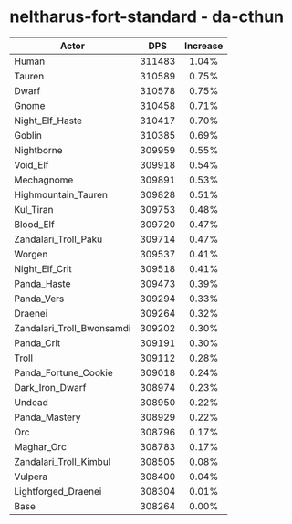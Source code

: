 # neltharus-fort-standard - da-cthun
| Actor | DPS | Increase |
|---|:---:|:---:|
|Human|311483|1.04%|
|Tauren|310589|0.75%|
|Dwarf|310578|0.75%|
|Gnome|310458|0.71%|
|Night_Elf_Haste|310417|0.70%|
|Goblin|310385|0.69%|
|Nightborne|309959|0.55%|
|Void_Elf|309918|0.54%|
|Mechagnome|309891|0.53%|
|Highmountain_Tauren|309828|0.51%|
|Kul_Tiran|309753|0.48%|
|Blood_Elf|309720|0.47%|
|Zandalari_Troll_Paku|309714|0.47%|
|Worgen|309537|0.41%|
|Night_Elf_Crit|309518|0.41%|
|Panda_Haste|309473|0.39%|
|Panda_Vers|309294|0.33%|
|Draenei|309264|0.32%|
|Zandalari_Troll_Bwonsamdi|309202|0.30%|
|Panda_Crit|309191|0.30%|
|Troll|309112|0.28%|
|Panda_Fortune_Cookie|309018|0.24%|
|Dark_Iron_Dwarf|308974|0.23%|
|Undead|308950|0.22%|
|Panda_Mastery|308929|0.22%|
|Orc|308796|0.17%|
|Maghar_Orc|308783|0.17%|
|Zandalari_Troll_Kimbul|308505|0.08%|
|Vulpera|308400|0.04%|
|Lightforged_Draenei|308304|0.01%|
|Base|308264|0.00%|
